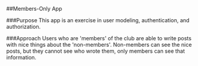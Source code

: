 ##Members-Only App

###Purpose
This app is an exercise in user modeling, authentication, and authorization. 

###Approach
Users who are 'members' of the club are able to write posts with nice things about the 'non-members'. Non-members can see the nice posts, but they cannot see who wrote them, only members can see that information. 
